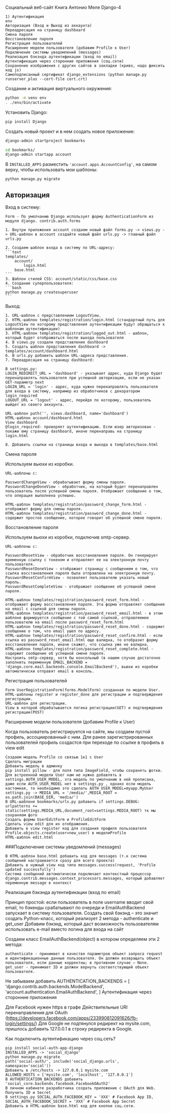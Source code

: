 Социальный веб-сайт
Книга Антонио Меле Django-4


    1) Аутентификация
    env
    Авторизация (Вход и Выход из аккаунта)
    Переадресация на страницу dashboard
    Смена пароля
    Восстановление пароля
    Регистрация пользователей
    Расширение модели пользователя (добавим Profile к User)
    Подключение системы уведомлений (messages)
    Реализация бэкэнда аутентификации (вход по email)
    Аутентификация через сторонние приложения (соц.сети)
    Сохранение изображения с других сайтов в закладки (криво, надо фиксить код js)
    Самоподписанный сертификат django_extensions (python manage.py runserver_plus --cert-file cert.crt)

Создание и активация виртуального окружения:
```bash
python -m venv env
. ./env/bin/activate
```
Установить Django:
```bash
pip install Django
```
Создать новый проект и в нем создать новое приложение:
```bash
django-admin startproject bookmarks

cd bookmarks/
django-admin startapp account
```
В `INSTALLED_APPS` разместить `'account.apps.AccountConfig'`, на самом верху, чтобы использовать мои шаблоны:
```bash
python manage.py migrate
```
## Авторизация

Вход в систему:

    Form - По умолчанию Django использует форму AuthenticationForm из модуля django. contrib.auth.forms

    1. Внутри приложения account создаем новый файл forms.py -> views.py -> URL-шаблон в account создайте новый файл urls.py -> главный файл urls.py

    2. Создаем шаблон входа в систему по URL-адресу:
    ```text
    templates/
        account/
            login.html
        base.html
    ```
    3. Шаблон стилей CSS: account/static/css/base.css
    4. Создание суперпользователя:
    ```bash
    python manage.py createsuperuser
    ```


Выход:

    1. URL-шаблон c представлением LogoutView.
    2. HTML-шаблон templates/registration/login.html (стандартный путь для LogoutView по которому представления аутентификации будут обращаться к шаблонам аутентификации)
    3. HTML-шаблон templates/registration/logged_out.html - шаблон, который будет отображаться после выхода пользователя
    4. В views.py создали представление dashboard
    5. Создать шаблон представления dashboard -> templates/account/dashboard.html
    6. В urls.py добавить шаблон URL-адреса представления.
    7. Переадресация на страницу dashboard:

    В settings.py:
    LOGIN_REDIRECT_URL = 'dashboard' - указывает адрес, куда Django будет перенаправлять пользователя при успешной авторизации, если не указан GET-параметр next
    LOGIN_URL = 'login' - адрес, куда нужно перенаправлять пользователя для входа в систему, например из обработчиков с декоратором login_required
    LOGOUT_URL = 'logout' - адрес, перейдя по которому, пользователь выйдет из своего аккаунта.

    URL-шаблон path('', views.dashboard, name='dashboard')
    HTML-шаблон account/dashboard.html
    View dashboard
    @login_required- проверяет аутентификацию. Если юзер авторизован - покажи ему страницу dashboard, иначе перенаправь на страницу login.html

    8. Добавить ссылки на страницы входа и выхода в templates/base.html

Смена пароля

Используем вьюхи из коробки.

    URL-шаблоны c:

    PasswordChangeView - обрабатывает форму смены пароля.
    PasswordChangeDoneView - обработчик, на который будет перенаправлен пользователь после успешной смены пароля. Отображает сообщение о том, что операция выполнена успешно.

    HTML-шаблон templates/registration/password_change_form.html - отображает форму для смены пароля.
    HTML-шаблон templates/registration/password_change_done.html - содержит простое сообщение, которое говорит об успешной смене пароля.

Восстановление пароля

Используем вьюхи из коробки, подключив smtp-сервер.

    URL-шаблоны c:

    PasswordResetView - обработчик восстановления пароля. Он генерирует временную ссылку с токеном и отправляет ее на электронную почту пользователя.
    PasswordResetDoneView - отображает страницу с сообщением о том, что ссылка восстановления пароля была отправлена на электронную почту.
    PasswordResetConfirmView - позволяет пользователю указать новый пароль.
    PasswordResetCompleteView - отображает сообщение об успешной смене пароля.

    HTML-шаблон templates/registration/password_reset_form.html - отображает форму восстановления пароля. Эта форма отправляет сообщение на email с ссылкой для смены пароля.
    HTML-шаблон templates/registration/password_reset_email.html - в этом шаблоне формируется сообщение с той самой ссылкой, отправляемое пользователю на email после password_reset_form.html
    HTML-шаблон templates/registration/password_reset_done.html - содержит сообщение о том, что email ушел по адресу.
    HTML-шаблон templates/registration/password_reset_confirm.html - если ссылка из password_reset_email.html еще валидна, то отобразит форму восстановления пароля, иначе скажет, что ссылка уже не валидна.
    HTML-шаблон templates/registration/password_reset_complete.html - содержит сообщение об успешной смене пароля.
    Настроить smtp-сервер, хотя бы консольный (в нашем случае достаточно заполнить переменную EMAIL_BACKEND = 'django.core.mail.backends.console.EmailBackend'), вьюхи из коробки автоматически отправят email в консоль.

Регистрация пользователей

    Form UserRegistrationForm(forms.ModelForm) созданная по модели User.
    HTML-шаблоны register и register_done для регистрации и подтверждения регистрации.
    URL-шаблон для регистрации.
    View в которой обрабатывается логика регистрации(GET) и подтверждения регистрации(POST)

Расширение модели пользователя (добавим Profile к User)

Когда пользователь регистрируется на сайте, мы создаем пустой профиль, ассоциированный с ним.
Для ранее зарегистрированных пользователей профиль создастся при переходе по ссылке в профиль в view edit

    Cоздаем модель Profile со связью 1к1 c User
    Сделать миграции
    Добавить модель в админку
    pip install pillow - для поля типа ImageField, чтобы сохранять фотки.
    Для встроенной модели User нам не нужно добавлять в settings.AUTH_USER_MODEL, эта модель по умолчанию в ней прописана, даже если AUTH_USER_MODEL нет в settings.py , однако если модель кастомная, то необходимо это сделать AUTH_USER_MODEL=myapp.MyUser
    settings.py -> MEDIA_URL = '/media/',MEDIA_ROOT = os.path.join(BASE_DIR, 'media/')
    В URL-шаблоне bookmarks/urls.py добавить if settings.DEBUG: urlpatterns += static(settings.MEDIA_URL,document_root=settings.MEDIA_ROOT) тк мы сохраняем фото
    Создать формы UserEditForm и ProfileEditForm
    Сделать view edit для их отображения.
    Добавить в view register код для создания профиля пользователя Profile.objects.create(user=new_user) в моделиProfile
    HTML-шаблон edit.html

###Подключение системы уведомлений (messages)

    В HTML-шаблон base.html добавить код для messages (т.к система сообщений настраивается сразу для всего проекта)
    Добавить в нужный view код типа messages.success(request, 'Profile updated successfully')
    Система сообщений автоматически подключает контекстный процессор django.contrib.messages.context_processors.messages, который добавляет переменную message в контекст

Реализация бэкэнда аутентификации (вход по email)

Принцип простой: если пользователь в поле username вводит свой email, то бэкенды срабатывают по очереди и EmailAuthBackend запускает в систему пользователя.
Создать свой бэкэнд – это значит создать Python-класс, который реализует 2 метода - authenticate и get_user
Добавим бэкэнд, который даст возможность пользователям использовать e-mail вместо логина для входа на сайт

Создаем класс EmailAuthBackend(object) в котором определяем эти 2 метода:

    authenticate - принимает в качестве параметров объект запроса request и идентификационные данные пользователя. Он должен возвращать объект пользователя, если данные корректны; в противном случае – None.
    get_user - принимает ID и должен вернуть соответствующий объект пользователя.

Не забываем добавить AUTHENTICATION_BACKENDS = [ 'django.contrib.auth.backends.ModelBackend', 'account.authentication.EmailAuthBackend', ]
Аутентификация через сторонние приложения

Для Facebook нужен https в графе Действительные URI перенаправления для OAuth (https://developers.facebook.com/apps/233990812091626/fb-login/settings/) Для Google не подтянулся редирект на mysite.com, пришлось добавить 127.0.0.1 в строку редиректа в Google.

Как подключить аутентификацию через соц.сеть?

    pip install social-auth-app-django
    INSTALLED_APPS -> 'social_django'
    python manage.py migrate
    path('social-auth/', include('social_django.urls', namespace='social'))
    Добавить в /etc/hosts -> 127.0.0.1 mysite.com
    ALLOWED_HOSTS = ['mysite.com', 'localhost', '127.0.0.1']
    В AUTHENTICATION_BACKENDS добавить 'social_core.backends.facebook.FacebookOAuth2'
    В личном кабинете разработчика создать приложение c OAuth для Web. Получить ID и Secret
    В settings.py SOCIAL_AUTH_FACEBOOK_KEY = 'XXX' # Facebook App ID, SOCIAL_AUTH_FACEBOOK_SECRET = 'XXX' # Facebook App Secret
    Добавить в HTML-шаблон base.html код для кнопки соц.сети.
